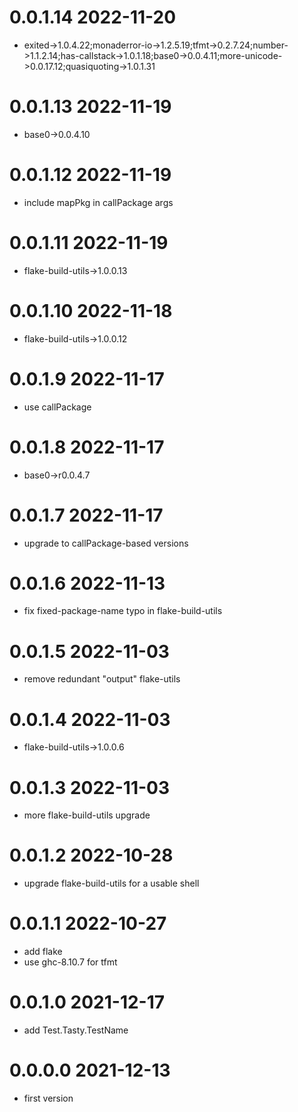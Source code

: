 0.0.1.14 2022-11-20
===================
- exited->1.0.4.22;monaderror-io->1.2.5.19;tfmt->0.2.7.24;number->1.1.2.14;has-callstack->1.0.1.18;base0->0.0.4.11;more-unicode->0.0.17.12;quasiquoting->1.0.1.31

0.0.1.13 2022-11-19
===================
- base0->0.0.4.10

0.0.1.12 2022-11-19
===================
- include mapPkg in callPackage args

0.0.1.11 2022-11-19
===================
- flake-build-utils->1.0.0.13

0.0.1.10 2022-11-18
===================
- flake-build-utils->1.0.0.12

0.0.1.9 2022-11-17
==================
- use callPackage

0.0.1.8 2022-11-17
==================
- base0->r0.0.4.7

0.0.1.7 2022-11-17
==================
- upgrade to callPackage-based versions

0.0.1.6 2022-11-13
==================
- fix fixed-package-name typo in flake-build-utils

0.0.1.5 2022-11-03
==================
- remove redundant "output" flake-utils

0.0.1.4 2022-11-03
==================
- flake-build-utils->1.0.0.6

0.0.1.3 2022-11-03
==================
- more flake-build-utils upgrade

0.0.1.2 2022-10-28
==================
- upgrade flake-build-utils for a usable shell

0.0.1.1 2022-10-27
==================
- add flake
- use ghc-8.10.7 for tfmt

0.0.1.0 2021-12-17
==================
- add Test.Tasty.TestName

0.0.0.0 2021-12-13
==================
- first version
